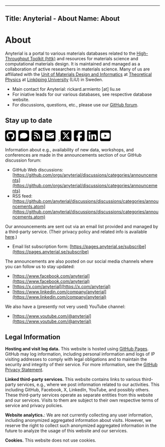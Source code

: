 -------
Title: Anyterial - About
Name: About
------

# About

Anyterial is a portal to various materials databases related to the [High-Throughput Toolkit (httk)](https://httk.org/) and resources for materials science and computational materials design.
It is maintained and managed as a collaboration of active researchers in materials science. Many of us are affiliated with the [Unit of Materials Design and Informatics](https://liu.se/en/research/materials-design-and-informatics) at [Theoretical Physics](https://liu.se/en/research/theoretical-physics) at [Linköping University](https://www.liu.se) (LiU) in Sweden.

- Main contact for Anyterial: rickard.armiento [at] liu.se
- For iniative leads for our various databases, see respective database website.
- For discussions, questions, etc., please use our [GitHub forum](https://github.com/orgs/anyterial/discussions).

## Stay up to date

<a href="https://github.com/anyterial"><svg width="2.5em" xmlns="http://www.w3.org/2000/svg" viewBox="0 0 448 512"><!--!Font Awesome Free 6.5.2 by @fontawesome - https://fontawesome.com License - https://fontawesome.com/license/free Copyright 2024 Fonticons, Inc.--><path d="M448 96c0-35.3-28.7-64-64-64H64C28.7 32 0 60.7 0 96V416c0 35.3 28.7 64 64 64H384c35.3 0 64-28.7 64-64V96zM265.8 407.7c0-1.8 0-6 .1-11.6c.1-11.4 .1-28.8 .1-43.7c0-15.6-5.2-25.5-11.3-30.7c37-4.1 76-9.2 76-73.1c0-18.2-6.5-27.3-17.1-39c1.7-4.3 7.4-22-1.7-45c-13.9-4.3-45.7 17.9-45.7 17.9c-13.2-3.7-27.5-5.6-41.6-5.6s-28.4 1.9-41.6 5.6c0 0-31.8-22.2-45.7-17.9c-9.1 22.9-3.5 40.6-1.7 45c-10.6 11.7-15.6 20.8-15.6 39c0 63.6 37.3 69 74.3 73.1c-4.8 4.3-9.1 11.7-10.6 22.3c-9.5 4.3-33.8 11.7-48.3-13.9c-9.1-15.8-25.5-17.1-25.5-17.1c-16.2-.2-1.1 10.2-1.1 10.2c10.8 5 18.4 24.2 18.4 24.2c9.7 29.7 56.1 19.7 56.1 19.7c0 9 .1 21.7 .1 30.6c0 4.8 .1 8.6 .1 10c0 4.3-3 9.5-11.5 8C106 393.6 59.8 330.8 59.8 257.4c0-91.8 70.2-161.5 162-161.5s166.2 69.7 166.2 161.5c.1 73.4-44.7 136.3-110.7 158.3c-8.4 1.5-11.5-3.7-11.5-8zm-90.5-54.8c-.2-1.5 1.1-2.8 3-3.2c1.9-.2 3.7 .6 3.9 1.9c.3 1.3-1 2.6-3 3c-1.9 .4-3.7-.4-3.9-1.7zm-9.1 3.2c-2.2 .2-3.7-.9-3.7-2.4c0-1.3 1.5-2.4 3.5-2.4c1.9-.2 3.7 .9 3.7 2.4c0 1.3-1.5 2.4-3.5 2.4zm-14.3-2.2c-1.9-.4-3.2-1.9-2.8-3.2s2.4-1.9 4.1-1.5c2 .6 3.3 2.1 2.8 3.4c-.4 1.3-2.4 1.9-4.1 1.3zm-12.5-7.3c-1.5-1.3-1.9-3.2-.9-4.1c.9-1.1 2.8-.9 4.3 .6c1.3 1.3 1.8 3.3 .9 4.1c-.9 1.1-2.8 .9-4.3-.6zm-8.5-10c-1.1-1.5-1.1-3.2 0-3.9c1.1-.9 2.8-.2 3.7 1.3c1.1 1.5 1.1 3.3 0 4.1c-.9 .6-2.6 0-3.7-1.5zm-6.3-8.8c-1.1-1.3-1.3-2.8-.4-3.5c.9-.9 2.4-.4 3.5 .6c1.1 1.3 1.3 2.8 .4 3.5c-.9 .9-2.4 .4-3.5-.6zm-6-6.4c-1.3-.6-1.9-1.7-1.5-2.6c.4-.6 1.5-.9 2.8-.4c1.3 .7 1.9 1.8 1.5 2.6c-.4 .9-1.7 1.1-2.8 .4z"/></svg></a>
&nbsp;<a href="https://github.com/orgs/anyterial/discussions"><svg width="2.5em" width="2.5em" xmlns="http://www.w3.org/2000/svg" viewBox="0 0 448 512"><!--!Font Awesome Free 6.5.2 by @fontawesome - https://fontawesome.com License - https://fontawesome.com/license/free Copyright 2024 Fonticons, Inc. Icon modified by Rickard Armiento--><path d="m64 32c-35.3 0-64 28.7-64 64v320c0 35.3 28.7 64 64 64h320c35.3 0 64-28.7 64-64v-32.9c0.27-1.84 0.439-3.71 0.439-5.61v-248c0-1.9-0.169-3.77-0.439-5.61v-28.2c0-35.3-28.7-64-64-64h-320zm160 97.8c42.4 0 82.2 12.8 112 36 29.9 23.2 47.9 54 47.9 86.8 0 67.6-72.7 123-160 123-26.6 0-52.7-5.19-75.8-14.9l-84.1 17.1 22.5-63.6c-13.9-18.6-21.2-39.7-21.2-61.4 0.1-67.6 71.2-123 159-123z"/></svg></a>
&nbsp;<a href="https://github.com/anyterial/discussions/discussions/categories/announcements.atom"><svg width="2.5em"  xmlns="http://www.w3.org/2000/svg" viewBox="0 0 448 512"><!--!Font Awesome Free 6.5.2 by @fontawesome - https://fontawesome.com License - https://fontawesome.com/license/free Copyright 2024 Fonticons, Inc.--><path d="M64 32C28.7 32 0 60.7 0 96V416c0 35.3 28.7 64 64 64H384c35.3 0 64-28.7 64-64V96c0-35.3-28.7-64-64-64H64zM96 136c0-13.3 10.7-24 24-24c137 0 248 111 248 248c0 13.3-10.7 24-24 24s-24-10.7-24-24c0-110.5-89.5-200-200-200c-13.3 0-24-10.7-24-24zm0 96c0-13.3 10.7-24 24-24c83.9 0 152 68.1 152 152c0 13.3-10.7 24-24 24s-24-10.7-24-24c0-57.4-46.6-104-104-104c-13.3 0-24-10.7-24-24zm0 120a32 32 0 1 1 64 0 32 32 0 1 1 -64 0z"/></svg></a>
&nbsp;<a href="https://pages.anyterial.se/subscribe"><svg width="2.5em" xmlns="http://www.w3.org/2000/svg" viewBox="0 0 448 512"><!--!Font Awesome Free 6.5.2 by @fontawesome - https://fontawesome.com License - https://fontawesome.com/license/free Copyright 2024 Fonticons, Inc.--><path d="M64 32C28.7 32 0 60.7 0 96V416c0 35.3 28.7 64 64 64H384c35.3 0 64-28.7 64-64V96c0-35.3-28.7-64-64-64H64zM218 271.7L64.2 172.4C66 156.4 79.5 144 96 144H352c16.5 0 30 12.4 31.8 28.4L230 271.7c-1.8 1.2-3.9 1.8-6 1.8s-4.2-.6-6-1.8zm29.4 26.9L384 210.4V336c0 17.7-14.3 32-32 32H96c-17.7 0-32-14.3-32-32V210.4l136.6 88.2c7 4.5 15.1 6.9 23.4 6.9s16.4-2.4 23.4-6.9z"/></svg></a>
&nbsp;><a href="https://x.com/anyterial"><svg xmlns="http://www.w3.org/2000/svg" width="2.5em" viewBox="0 0 448 512"><!--!Font Awesome Free 6.5.2 by @fontawesome - https://fontawesome.com License - https://fontawesome.com/license/free Copyright 2024 Fonticons, Inc.--><path d="M64 32C28.7 32 0 60.7 0 96V416c0 35.3 28.7 64 64 64H384c35.3 0 64-28.7 64-64V96c0-35.3-28.7-64-64-64H64zm297.1 84L257.3 234.6 379.4 396H283.8L209 298.1 123.3 396H75.8l111-126.9L69.7 116h98l67.7 89.5L313.6 116h47.5zM323.3 367.6L153.4 142.9H125.1L296.9 367.6h26.3z"/></svg></a>
&nbsp;<a href="https://www.facebook.com/anyterial"><svg width="2.5em"  xmlns="http://www.w3.org/2000/svg" viewBox="0 0 448 512"><!--!Font Awesome Free 6.5.2 by @fontawesome - https://fontawesome.com License - https://fontawesome.com/license/free Copyright 2024 Fonticons, Inc.--><path d="M64 32C28.7 32 0 60.7 0 96V416c0 35.3 28.7 64 64 64h98.2V334.2H109.4V256h52.8V222.3c0-87.1 39.4-127.5 125-127.5c16.2 0 44.2 3.2 55.7 6.4V172c-6-.6-16.5-1-29.6-1c-42 0-58.2 15.9-58.2 57.2V256h83.6l-14.4 78.2H255V480H384c35.3 0 64-28.7 64-64V96c0-35.3-28.7-64-64-64H64z"/></svg></a>
&nbsp;<a href="https://www.linkedin.com/company/anyterial"><svg width="2.5em"  xmlns="http://www.w3.org/2000/svg" viewBox="0 0 448 512"><!--!Font Awesome Free 6.5.2 by @fontawesome - https://fontawesome.com License - https://fontawesome.com/license/free Copyright 2024 Fonticons, Inc.--><path d="M416 32H31.9C14.3 32 0 46.5 0 64.3v383.4C0 465.5 14.3 480 31.9 480H416c17.6 0 32-14.5 32-32.3V64.3c0-17.8-14.4-32.3-32-32.3zM135.4 416H69V202.2h66.5V416zm-33.2-243c-21.3 0-38.5-17.3-38.5-38.5S80.9 96 102.2 96c21.2 0 38.5 17.3 38.5 38.5 0 21.3-17.2 38.5-38.5 38.5zm282.1 243h-66.4V312c0-24.8-.5-56.7-34.5-56.7-34.6 0-39.9 27-39.9 54.9V416h-66.4V202.2h63.7v29.2h.9c8.9-16.8 30.6-34.5 62.9-34.5 67.2 0 79.7 44.3 79.7 101.9V416z"/></svg></a>
&nbsp;<a href="https://www.youtube.com/@anyterial"><svg width="2.5em" xmlns="http://www.w3.org/2000/svg" viewBox="0 0 448 512"><!--!Font Awesome Free 6.5.2 by @fontawesome - https://fontawesome.com License - https://fontawesome.com/license/free Copyright 2024 Fonticons, Inc.--><path d="M282 256.2l-95.2-54.1V310.3L282 256.2zM384 32H64C28.7 32 0 60.7 0 96V416c0 35.3 28.7 64 64 64H384c35.3 0 64-28.7 64-64V96c0-35.3-28.7-64-64-64zm14.4 136.1c7.6 28.6 7.6 88.2 7.6 88.2s0 59.6-7.6 88.1c-4.2 15.8-16.5 27.7-32.2 31.9C337.9 384 224 384 224 384s-113.9 0-142.2-7.6c-15.7-4.2-28-16.1-32.2-31.9C42 315.9 42 256.3 42 256.3s0-59.7 7.6-88.2c4.2-15.8 16.5-28.2 32.2-32.4C110.1 128 224 128 224 128s113.9 0 142.2 7.7c15.7 4.2 28 16.6 32.2 32.4z"/></svg></a>

Information about e.g., availability of new data, workshops, and conferences are made in the announcements section of our GitHub discussion forum: 

- GitHub Web discussions: [https://github.com/orgs/anyterial/discussions/categories/announcements](https://github.com/orgs/anyterial/discussions/categories/announcements)
- RSS feed: [https://github.com/anyterial/discussions/discussions/categories/announcements.atom](https://github.com/anyterial/discussions/discussions/categories/announcements.atom)

Our announcements are sent out via an email list provided and managed by a third-party service.
(Their privacy policy and related info is available [here](https://moosend.com/trust/privacy-policy/).)

- Email list subscription form: [https://pages.anyterial.se/subscribe](https://pages.anyterial.se/subscribe)

The announcements are also posted on our social media channels where you can follow us to stay updated:

- [https://www.facebook.com/anyterial](https://www.facebook.com/anyterial)
- [https://x.com/anyterial](https://x.com/anyterial)
- [https://www.linkedin.com/company/anyterial](https://www.linkedin.com/company/anyterial)

We also have a (presently not very used) YouTube channel:

- [https://www.youtube.com/@anyterial](https://www.youtube.com/@anyterial)

<a name="legal"></a>

## Legal Information

**Hosting and visit log data.** This website is hosted using [GitHub Pages](https://pages.github.com). GitHub may log information, including personal information amd logs of IP visiting addresses to comply with legal obligations and to maintain the security and integrity of their service. For more information, see the [GitHub Privacy Statement](https://help.github.com/en/github/site-policy/github-privacy-statement).

**Linked third-party services.** This website contains links to various third-party services, e.g., where we post information related to our activities. This including GitHub, Facebook, X, LinkedIn, YouTube, and possibly others. These third-party services operate as separate entities from this website and our services. Visits to them are subject to their own respective terms of service and privacy policies.

**Website analytics.**: We are not currently collecting any user information, including anonymized aggregated information about visits. However, we reserve the right to collect such anonymized aggregated information in the future to analyze the usage of this website and our services. 

**Cookies.** This website does not use cookies.
